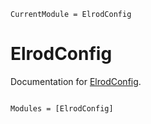 ```@meta
CurrentModule = ElrodConfig
```

# ElrodConfig

Documentation for [ElrodConfig](https://github.com/chriselrod/ElrodConfig.jl).

```@index
```

```@autodocs
Modules = [ElrodConfig]
```

